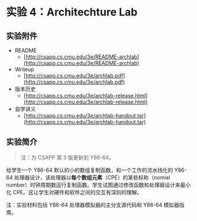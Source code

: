 # 实验 4：Architechture Lab

## 实验附件

* README
  * [http://csapp.cs.cmu.edu/3e/README-archlab](http://csapp.cs.cmu.edu/3e/README-archlab)
* Writeup
  * [http://csapp.cs.cmu.edu/3e/archlab.pdf](http://csapp.cs.cmu.edu/3e/archlab.pdf)
* 版本历史
  * [http://csapp.cs.cmu.edu/3e/archlab-release.html](http://csapp.cs.cmu.edu/3e/archlab-release.html)
* 自学讲义
  * [http://csapp.cs.cmu.edu/3e/archlab-handout.tar](http://csapp.cs.cmu.edu/3e/archlab-handout.tar)

## 实验简介

> 注：为 CSAPP 第 3 版更新到 Y86-64。

给学生一个 Y86-64 默认的小的数组复制函数，和一个工作的流水线化的 Y86-64 处理器设计，该处理器以**每个数组元素**（CPE）的某些标称（nomial number）时钟周期数运行复制函数。学生试图通过修改函数和处理器设计来最小化 CPE。这让学生对硬件和软件之间的交互有深刻的理解。

注：实验材料包括 Y86-64 处理器模拟器的主分支源代码和 Y86-64 模拟器指南。



